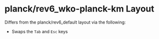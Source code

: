 # planck/rev6_wko-planck-km Layout

Differs from the planck/rev6_default layout via the following:

- Swaps the `Tab` and `Esc` keys



